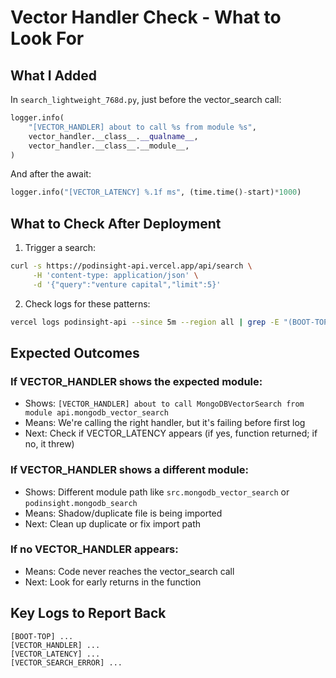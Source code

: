 # Vector Handler Check - What to Look For

## What I Added

In `search_lightweight_768d.py`, just before the vector_search call:

```python
logger.info(
    "[VECTOR_HANDLER] about to call %s from module %s",
    vector_handler.__class__.__qualname__,
    vector_handler.__class__.__module__,
)
```

And after the await:
```python
logger.info("[VECTOR_LATENCY] %.1f ms", (time.time()-start)*1000)
```

## What to Check After Deployment

1. Trigger a search:
```bash
curl -s https://podinsight-api.vercel.app/api/search \
     -H 'content-type: application/json' \
     -d '{"query":"venture capital","limit":5}'
```

2. Check logs for these patterns:
```bash
vercel logs podinsight-api --since 5m --region all | grep -E "(BOOT-TOP|VECTOR_HANDLER|VECTOR_LATENCY|VECTOR_SEARCH_ERROR)" -A1
```

## Expected Outcomes

### If VECTOR_HANDLER shows the expected module:
- Shows: `[VECTOR_HANDLER] about to call MongoDBVectorSearch from module api.mongodb_vector_search`
- Means: We're calling the right handler, but it's failing before first log
- Next: Check if VECTOR_LATENCY appears (if yes, function returned; if no, it threw)

### If VECTOR_HANDLER shows a different module:
- Shows: Different module path like `src.mongodb_vector_search` or `podinsight.mongodb_search`
- Means: Shadow/duplicate file is being imported
- Next: Clean up duplicate or fix import path

### If no VECTOR_HANDLER appears:
- Means: Code never reaches the vector_search call
- Next: Look for early returns in the function

## Key Logs to Report Back
```
[BOOT-TOP] ...
[VECTOR_HANDLER] ...
[VECTOR_LATENCY] ...
[VECTOR_SEARCH_ERROR] ...
```
